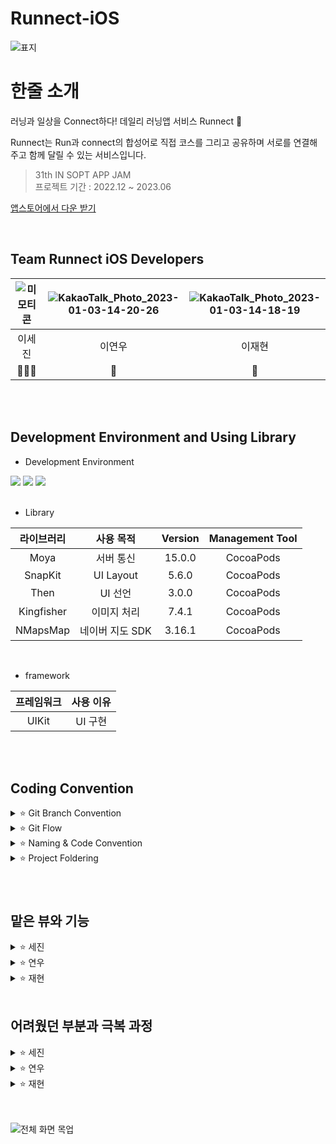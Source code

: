 # Runnect-iOS
![표지](https://user-images.githubusercontent.com/77267404/212252027-210bd23c-e363-4e6f-8e15-1a88bf237bc2.png)


# 한줄 소개
러닝과 일상을 Connect하다! 데일리 러닝앱 서비스 Runnect 🏃

Runnect는 Run과 connect의 합성어로 직접 코스를 그리고 공유하며  서로를 연결해주고 함께 달릴 수 있는 서비스입니다.


> 31th IN SOPT APP JAM <br>
> 프로젝트 기간 : 2022.12 ~ 2023.06

[앱스토어에서 다운 받기](https://apps.apple.com/us/app/runnect/id1663884202)

<br>

##  Team Runnect iOS Developers
![미모티콘](https://user-images.githubusercontent.com/77267404/210303677-1354bea7-fba4-4824-a22a-27ba56327370.png) | ![KakaoTalk_Photo_2023-01-03-14-20-26](https://user-images.githubusercontent.com/77267404/210303710-db640ea4-a716-4947-812a-9b19aae8d2a4.png) | ![KakaoTalk_Photo_2023-01-03-14-18-19](https://user-images.githubusercontent.com/77267404/210303572-f9581df7-c3c0-46a8-9c63-219384d6dd64.png) |
 :---------:|:----------:|:---------:
 이세진 | 이연우 | 이재현 |
  👨🏻‍🌾 | 🥔 | 🍠


<br>
<br>

## Development Environment and Using Library
- Development Environment
<p align="left">
<img src ="https://img.shields.io/badge/Swift-5.7-orange?logo=swift">
<img src ="https://img.shields.io/badge/Xcode-14.0-blue?logo=xcode">
<img src ="https://img.shields.io/badge/iOS-14.0-green.svg">

<br>
<br>

- Library

라이브러리 | 사용 목적 | Version | Management Tool
:---------:|:----------:|:---------: |:---------:
 Moya | 서버 통신 | 15.0.0 | CocoaPods
 SnapKit | UI Layout | 5.6.0 | CocoaPods
 Then | UI 선언 | 3.0.0 | CocoaPods
 Kingfisher | 이미지 처리 | 7.4.1| CocoaPods
 NMapsMap  | 네이버 지도 SDK | 3.16.1| CocoaPods
 
 <br>

- framework

프레임워크 | 사용 이유 
:---------:|:----------:
 UIKit | UI 구현

<br>
<br>

## Coding Convention
<details>
 <summary> ⭐️ Git Branch Convention </summary>
 <div markdown="1">       

 ---
 
 - **Branch Naming Rule**
    - Issue 작성 후 생성되는 번호와 Issue의 간략한 설명 등을 조합하여 Branch 이름 결정
    - `[previx]/<#IssueNumber>-<Description>`
- **Commit Message Rule**
    - `[Prefix] <#IssueNumber>-<Description>`
- **Code Review Rule**
    - 코드 리뷰를 최대한 달고 반영하자! 
   
 <br>

 </div>
 </details>

 <details>
 <summary> ⭐️ Git Flow </summary>
 <div markdown="1">       

 ---
 
 ```
1. 작업 단위별 Issue 생성 : 담당자, 라벨, 프로젝트 연결 

2. Fork 받은 로컬 레포에서 develop 브랜치 최신화 : git pull (origin develop) 

3. Branch 생성 : git switch -c Prefix/#IssueNumber-description 
   > 예시) chore/#3-Project-Setting

4. 로컬 환경에서 작업 후 Add -> Commit -> Push -> Pull Request의 과정을 거친다.
   
   Prefix의 의미
   > [Feat] : 새로운 기능 구현
   > [Chore] : 그 이외의 잡일/ 버전 코드 수정, 패키지 구조 변경, 파일 이동, 파일이름 변경
   > [Add] : 코드 변경 없는 단순 파일 추가, 에셋 및 라이브러리 추가
   > [Setting] : 프로젝트 세팅
   > [Fix] : 버그, 오류 해결, 코드 수정
   > [Style] : 코드 포맷팅, 코드 변경이 없는 경우, 주석 수정
   > [Docs] : README나 WIKI 등의 문서 개정
   > [Refactor] : 전면 수정이 있을 때 사용합니다
   > [Test] : 테스트 모드, 리펙토링 테스트 코드 추가

5. Pull Request 작성 
   - closed : #IssueNumber로 이슈 연결, 리뷰어 지정

6. Code Review 완료 후 Pull Request 작성자가 develop Branch로 merge하기
   - Develop Branch protection rules : Merge 전 최소 1 Approve 필요

7. 종료된 Issue와 Pull Request의 Label과 Project를 관리
```
   
 <br>

 </div>
 </details>

<details>
 <summary> ⭐️ Naming & Code Convention </summary>
 <div markdown="1">       

 ---
 
- 함수, 메서드 : **lowerCamelCase** 사용하고, 동사로 시작한다.
- 변수, 상수 : **lowerCamelCase** 사용한다.
- 클래스, 구조체, enum, extension 등 :  **UpperCamelCase** 사용한다.
- 기본 MVC 폴더링 구조에 따라 파일을 구분하여 사용한다.
- 파일, 클래스 명 약어 사용. 단, UI 선언 구문과 메소드에서는 약어를 사용하지 않는다.
    - 예시) ViewController → `VC`
    - 예시) CollectionViewCell → `CVC`
- 뷰 설정을 위한 함수에서는 **set** 키워드를 사용한다.
    - 예시) func configureUI → `func setUI`
    - 예시) func setDelegate ... → `func configureDelegate`
- 이외 기본 명명규칙은 [Swift Style Guide](https://google.github.io/swift/), [API Design Guidelines](https://www.swift.org/documentation/api-design-guidelines/) , [Swift Style Guide](https://github.com/StyleShare/swift-style-guide)를 참고한다.
- 상속받지 않는 클래스는 **final 키워드**를 붙인다.
- 단일 정의 내에서만 사용되는 특정 기능 구현은 **private 접근 제한자**를 적극 사용한다.
- 퀵헬프기능을 활용한 마크업 문법을 활용한 주석을 적극 사용한다.
- 이외는 커스텀한 **SwiftLint Rule**을 적용한다.
   
   
 <br>

 </div>
 </details>

<details>
 <summary> ⭐️ Project Foldering </summary>
 <div markdown="1">       

 ---
```
📦Runnect-iOS
 ┣ 📂Base.lproj
 ┣ 📂Global
 ┃ ┣ 📂Extension
 ┃ ┃ ┣ 📂Combine+
 ┃ ┃ ┣ 📂Foundation+
 ┃ ┃ ┗ 📂UIKit+
 ┃ ┣ 📂Literal
 ┃ ┣ 📂Protocols
 ┃ ┣ 📂Resource
 ┃ ┣ 📂Supports
 ┃ ┣ 📂UIComponents
 ┃ ┗ 📂Utils
 ┣ 📂Network
 ┃ ┣ 📂Dto
 ┃ ┣ 📂Foundation
 ┃ ┣ 📂Model
 ┃ ┣ 📂Router
 ┃ ┗ 📂Service
 ┣ 📂Presentation
 ┃ ┣ 📂CourseDetail
 ┃ ┃ ┣ 📂VC
 ┃ ┃ ┗ 📂Views
 ┃ ┣ 📂CourseDiscovery
 ┃ ┃ ┣ 📂VC
 ┃ ┃ ┗ 📂Views
 ┃ ┣ 📂CourseDrawing
 ┃ ┃ ┣ 📂VC
 ┃ ┃ ┗ 📂Views
 ┃ ┣ 📂CourseStorage
 ┃ ┃ ┣ 📂VC
 ┃ ┃ ┗ 📂Views
 ┃ ┣ 📂MyPage
 ┃ ┃ ┣ 📂VC
 ┃ ┃ ┗ 📂Views
 ┃ ┣ 📂SignIn
 ┃ ┃ ┣ 📂VC
 ┃ ┃ ┗ 📂Views
 ┃ ┣ 📂Splash
 ┃ ┃ ┗ 📂VC
 ┃ ┗ 📂TabBar
 ┗ 📜Info.plist
```
   
 <br>

 </div>
 </details>

###

<br>

## 맡은 뷰와 기능

<details>
 <summary> ⭐ 세진 </summary>
 <div markdown="1">
 
   1. **로그인 뷰**
       ![Untitled](https://user-images.githubusercontent.com/77267404/212248243-b331aebd-3f41-459e-9830-ed65b864addc.png)

       - 닉네임과 `device uuid` 를 이용하여 임시 로그인 기능을 구현했습니다.
       - UI 요소에는 닉네임을 위한 `UITextField`와 닉네임 글자 수 제한 기능을 추가했습니다.
       - 글자 입력 시 텍스트 필드의 테두리 색이 바뀌고 하단의 시작하기 버튼이 활성화 되도록 했습니다.
       
   2. **코스 보관함 뷰**

       ![Untitled 1](https://user-images.githubusercontent.com/77267404/212248300-0ab1ac8e-1333-4039-9962-c8cf7ca0fc2c.png)

       - 커스텀 한 `ViewPager`를 이용하여 코스 보관함 뷰를 구현했습니다. 상단은 `UIButton`, 하단 부분은 `CollectionView`를 이용하여 스크롤이 가능하도록 했습니다. 버튼 하단의 `IndicatorView`를 위치시켜 사용자가 어떠한 탭을 선택했는지 확인할 수 있도록 했습니다.
       - `CollectionView Cell`내부에는 코스 리스트를 담은 또 다른 `CollectionView`를 담아 내가 그린 코스와 스크랩한 코스를 리스트 형식으로 볼 수 있게 했습니다.
       - 서버로부터 받아온 데이터가 없을 때를 위한 `EmptyView`를 구현하여 사용성을 높였습니다.
       - 해당 Cell을 클릭하면 상세한 러닝 코스를 볼 수 있도록 하는 `DetailView`로 이동하도록 했습니다.
       - Cell 내부에는 하트 버튼을 위치시켜 해당 버튼을 누르면 스크랩을 하거나 스크랩을 취소할 수 있는 기능을 추가했습니다. 이를 위해 Protocol-Delegate 패턴을 사용했습니다.
       - 러닝 코스 경로에 필요한 좌표들은 서버로부터 배열 형식으로 받아와 이것을 `NMGLatLng`로 변환하여 지도에 마커를 생성했습니다.
   3. **코스 그리기 뷰**

       ![Untitled 2](https://user-images.githubusercontent.com/77267404/212248325-15e2737f-4524-44ec-a95a-9264b63ba771.png)

       ![Untitled 3](https://user-images.githubusercontent.com/77267404/212248337-3717a174-5dda-4b8b-8a1c-97215c30a579.png)

       - 런넥트의 핵심 기능인 코스 그리기 뷰를 구현했습니다.
       - `네이버 지도 SDK`를 활용하셔 지도 위에 달릴 경로를 그리고 러닝을 하는 동안 러너의 위치를 확인할 수 있는 기능을 구현했습니다. 러닝이 끝나면 경로 이미지와 함께 총거리, 이동 시간, 평균 페이스 등의 수치와 사용자가 입력한 제목을 업로드하여 기록으로 남길 수 있도록 했습니다.
       - UI적 요소로는 중복되는 지도 뷰를 위해 네이버 지도를 `UIView`로 한번 감싼 `RNMapView`를 구현했습니다. 이를 통해 지도 위 마커와 사용자 위치 오버레이, 경로 오버레이, 카메라 이동 버튼 등을 커스텀 하여 여러 `ViewController`에서 쉽게 불러와 사용할 수 있었습니다.
       - 러닝 코스의 출발지 검색 기능은 `카카오 주소 API`를 이용하여 구현했습니다. 사용자가 키워드로 검색을 하면 해당 키워드에 연관된 여러 주소들을 리스트 형식으로 보여줍니다. 여기서 사용자가 특정 위치를 선택하면 해당 위치를 출발지로 설정하고 지도를 터치하여 러닝 코스를 그릴 수 있습니다. 지도를 터치하면 마커가 생성되고 해당 마커 사이를 지나가는 경로선이 자동으로 생성됩니다. 실수로 터치하여 마커가 생성되었다면 우측 하단의 취소 버튼을 눌러 행동을 취소할 수 있습니다.
       - 마커가 생성될 때마다 이전 마커와의 직선거리를 Km 단위로 계산하여 러닝 코스의 총거리를 좌측 하단에서 확인할 수 있도록 구현했습니다. 이를 위해 `CLLocation`을 사용했습니다.
       - 이동 시간을 구하기 위해 Stopwatch 클래스를 구현하였습니다.
       - 시간과 관련된 데이터의 포맷팅을 위해 `RNTimeFormatter` 클래스를 구현하고 이곳에 시간 관련 데이터를 원하는 형태로 포맷팅하는 기능을 추가했습니다. `DateComponentsFormatter` 와 `DateFormatter` 를 사용했습니다.
       - 러닝 기록 작성 뷰에서 저장하기 버튼을 누르면 `Multipart/form-data` 를 이용하여 서버 통신을 진행합니다. 이때 코스 이미지와 러닝 기록 데이터를 서버로 전송합니다.
       - 코스 이미지는 러닝 종료 버튼을 누르는 순간 지도 뷰를 UIImage로 변환하여 다음 뷰로 전달하는 방식을 사용했습니다.
 </div>
</details>

<details>
 <summary> ⭐️ 연우 </summary>
 <div markdown="1">
 
   ![%E1%84%8F%E1%85%A9%E1%84%89%E1%85%B3%E1%84%87%E1%85%A1%E1%86%AF%E1%84%80%E1%85%A7%E1%86%AB_ios](https://user-images.githubusercontent.com/77267404/212248971-e7d9d6dd-39d2-475e-ba57-014ba776cfd3.png)

   `코스 발견` 탭에 있는 뷰들을 구현했습니다. 

   네비게이션바와 탭바는 세진이가 프로젝트 세팅 시에 구현해놓았던 뷰를 재사용했습니다.

   1. **CourseDiscoveryVC UI**
   - `CollectionView`를 활용하여 구현했습니다. 3개의 섹션으로 나누어 각 섹션에 UIViewCell을 만들어 Cell안에 View가 들어가도록 했습니다. 즉, 이 View에는 CollectionView 하나만 존재하며, 1번째 섹션에는 광고 이미지뷰가, 2번째 섹션에는 헤더가, 3번째 섹션에는 MapListCell들이 들어가있습니다. MapListCell 은 CourseListCVC를 재사용하여 구현했습니다.
   - API 연결
   이 View 에는 MapListCell을 View에 뿌려주는 API와 스크랩이 되었는지 안되었는지를 보여주는 API , 2개를 연결해놓았습니다. `Moya` 를 사용하여 Provider를 통해 서버와 통신시켜놓았습니다.

   2. **SearchVC UI**
   - 기능명세서대로 CourseDiscoveryVC에서 돋보기 버튼을 누르면 이 뷰가 Push 되도록 구현했습니다. - 프로젝트 세팅 시에 구현해놓은 NavigationBar 에 검색 타입으로 뷰를 재사용 하였고, `PlaceHolder`를 추가해주었습니다. 검색버튼을 누르면 CourseListCVC를 또 재사용하여 collectionView를 불러오는 방식으로 구현했습니다.
   - API 연결
   이 View 에는 검색을 하면 `keword`에 맞는 MapListCell을 보여주는 API를 연결했습니다. API 명세서대로 파라미터를 keword로 설정해놓고 서버와 통신시켜놓는 방식으로 구현했습니다.

   3. **MyCourseSelectVC UI**

    1) 코스그리기 뷰에서 그렸던 코스들을 불러와, 이 중에서 업로드하고 싶은 코스 1개를 select 하고,

    2) 선택하기 버튼을 누르면,

    3) CourseUploadVC UI로 push 되게 구현했습니다.

   - 뷰는 CourseListCVC를 재사용하여 `CollectionView`로 구현했습니다. 그리고 컬렉션뷰 셀에서 셀을 선택하면 셀 내 imageView에 bounder가 생기게 함수를 구현했습니다. 이 때 cell 을 선택하면 그 전에 선택한 cell은 취소가 되게 구현했습니다. 그리고 추가로 cell을 1개 선택하면 업로드하기 버튼이 보라색이 되는 방식으로 구현했습니다.
   - API 연결
   내가 그렸던 코스들을 불러와 view에 뿌려주는 API를 연결했습니다.

   4. **CourseUploadVC UI**
   - 사용자가 select한 코스에 Title과 description을 작성하는 View입니다. 제목을 적는 `TitleTextField`와 설명을 적는 `UITextView`를 활용하여 구현했습니다.
   - 각각 기능명세서에 명시된대로 글자수 제한 함수를 걸어놓고, 디자인해놓은 대로 PlaceHolder를 구현했습니다. 그리고 사용자가 Text를 입력하기 시작할 때와 끝날 때 함수를 구현해놓아 Text를 입력하기 시작하면, 1) Placeholder가 사라지고 2) 업로드하기 버튼이 보라색으로 활성화되고  2) 키보드가 올라오되 View를 키보드를 올린만큼 올려서 View가 키보드에 의해 가려지지 않게 구현했습니다. Upload버튼을 누르면 Discovery VC로 돌아가게 해주었습니다.
   - API 연결
   `POST` 메소드를 이용한 API를 연결해놓았습니다.

 </div>
</details>

<details>
 <summary> ⭐️ 재현 </summary>
 <div markdown="1">    
   <img width="905" alt="%EC%8A%A4%ED%81%AC%EB%A6%B0%EC%83%B7_2023-01-13_%EC%98%A4%ED%9B%84_1 46 30" src="https://user-images.githubusercontent.com/77267404/212249228-a2eacb8c-e4ac-4c31-80bb-34f726d47e37.png">

   저는 마이페이지 뷰를 담당했습니다. 

   - `마이페이지` - `메인` : MyPageVC
       - 사용자의 진척도를 나타내기 위해 UIProgressView를 처음 사용해보았습니다 .. 🥴
       - UI가 반복되는 목표 보상, 활동 기록, 업로드한 코스의 레이아웃을 그리는 함수를 만들어 활용해보았습니다.
   - `마이페이지` - `메인` - `닉네임 수정` : NicknameEditorVC
       - 텍스트가 입력 되었을 때만 return 키가 활성화되도록 구현했습니다.
       - 키보드의 return 키가 눌렸을 때, 팝업창 뒷쪽의 백그라운드 뷰를 눌렀을 때 값이 return 될 수 있도록 구현했습니다.
       - 백그라운드 뷰에 투명도가 설정되어 있어 viewWillAppear를 쓸 수 없었고, delegate를 사용했습니다.
   - `마이페이지` - `목표 보상` : GoalRewardInfoVC
       - UICollectionView를 활용해 스탬프를 나타냈습니다.
       - 시뮬레이터 화면의 크기가 커졌을 때 콜렉션뷰가 깨지는 이유와, 이를 해결하기 위해 셀의 너비값 대비 비율을 활용해서 크기를 유동적으로 설정하는 법을 배웠습니다.
       - 서버에서 보내주는 스탬프 id만 스탬프 사진을 나타내고, 나머지는 잠금 이미지로 나타낼 수 있도록 구현했습니다. (어려웠습니다..)
   - `마이페이지` - `활동 기록` : ActivityRecordInfoVC
       - UITableView를 활용해 활동 기록을 나타냈습니다.
       - 셀 안에 들어가는 요소들을 일정한 간격으로 배치하기 위해 UIStackView를 활용했습니다.
       - DateFormatter를 활용해 서버에서 보내주는 날짜 데이터를 UI에 맞추어 변경하는 법을 배우고, NSMutableAttributedString를 처음 써보았습니다 ~.~
   - `마이페이지` - `업로드한 코스` : UploadedCourseInfoVC
       - UICollectionView를 활용해 업로드한 코스를 나타냈습니다.
   - `코스 발견` - `추천 코스 상세 페이지` : CourseDetailVC


 </div>
</details>
 

<br>

## 어려웠던 부분과 극복 과정

<details>
 <summary> ⭐ 세진 </summary>
 <div markdown="1">
 
 - 협업
   - 프로젝트 초반 기능 회의에서 서비스의 전반적인 목표 설정과 필수 기능에 대한 모호함이 있었으나 지속적인 의사소통과 각 파트 간 배려로 기획 및 기능을 잘 정립하고 개발에 집중할 수 있었습니다.
   - 깃 사용에 있어서 팀원들의 경험이 부족하여 프로젝트 초반에 걱정을 하였으나 지속적으로 깃 플로우에 대한 설명을 하고 직접 흐름을 시범을 통해 보여주면서 전반적인 이해도를 높일 수 있었습니다. 이러한 사전 준비를 통해 프로젝트를 진행하면서 깃으로 인한 큰 트러블이 발생하지 않았습니다.
  
- 공통 UI Components
  - Navigation Bar, 버튼, 통계 뷰 등 다양한 곳에서 중복적으로 사용되는 UI를 별도의 객체로 생성하여 필요한 곳에서 쉽게 사용할 수 있도록 했습니다. `@discardableResult` 를 이용하여 메소드 체이닝 형식으로 UI를 선언하고 사용할 수 있도록 Component들을 구현하여 효율성과 가독성을 높였습니다.
  
- 로그인/회원가입 기능 구현
  - iOS 에서는 앱 재설치를 하면 `device uuid`가 변경되는 이슈가 있었는데 최초 설치시 `keychain`에 device uuid를 저장하는 방식으로 문제를 해결했습니다.
 
- 지도 뷰 구현
  - 네이버 지도를 커스텀하는 과정에서 네이버 지도에서 사용하는 좌표 객체인 `NMGLatLng` 과 iOS에서 사용하는 `CLLocation`의 상호 전환이 필요했는데 이를 위해 Location 정보의 처리를 담당하는 Util 파일을 생성하고 이곳에 다양한 좌표 클래스를 확장하여 문제를 해결했습니다.
  - 지도 위에 보여줄 커스텀한 마커 구현을 위해 네이버에서 제공하는 기본 Marker 클래스를 상속하여 구현했습니다.
  - 러닝 통계를 위한 뷰에서는 중복되는 UI가 많아서 UIComponents 폴더에 별도로 분리하여 구현하여 재사용성을 높였습니다.
  - 지도 뷰를 UIImage로 변환하기 위해 좌표들 위치에 맞게 지도 뷰의 카메라를 이동시켜야 했는데 이를 위해 네이버 지도 SDK에서 제공하는 기능인 `NMGLatLngBounds` 를 사용했습니다. 좌표들의 가장 남서쪽 위치와 북동쪽 위치를 이용하여 바운더리를 생성하고 이곳으로 카메라를 이동시켜 뷰를 캡쳐하는 방식을 사용했습니다. 이때, 카메라가 미쳐 이동을 완료하기 전에 UIImage로 변환을 시도하면 이미지가 정상적으로 생성되지 않는 점을 방지하기 위해 `DispatchQueue.main.asyncAfter`로 2초의 딜레이를 주었습니다.
 
- 보관함 - ViewPager
  - 코스 보관함에 필요한 ViewPager를 Component화 하여 구현하였습니다. 하단의 컬렉션 뷰를 좌우로 스콜하면 버튼 밑의 IndicatorView의 위치가 자연스럽게 이동하는 것을 구현하기 위해`scrollViewDidScroll` 에서 전체 컬렉션 뷰(스크롤 뷰)에서 스크롤된 만큼의 percent를 계산하여 ViewPager 클래스에 전달하였습니다. 이러한 바인딩을 편리하게 하기 위해 Combine을 사용하였습니다.
 
- 이벤트 처리
  - 버튼의 터치 액션과 ViewPager의 스크롤 여부 등의 이벤트 비동기 처리를 위해 부분적으로 Combine을 사용했습니다.
 
 </div>
</details>

<details>
 <summary> ⭐ 연우 </summary>
 <div markdown="1">
  
 - Git을 활용하여 협업을 하는 방법이 익숙치 않았고, 코드가 중복되는 것들을 하나로 묶어서 재사용하는 방식이 익숙하지 않아 코드를 효율적으로 짜는 부분이 어려웠습니다. CollectionView를 사용할 일이 많았는데 view자체를 구현하는 것은 배웠던 것을 활용하면 되었지만 Cell 내에서 함수를 구현하여 적용하는 것은 처음해봐서 어려움이 많았습니다. 특히 유저가 코스에 대한 제목과 설명을 쓰는 뷰에서 TextView에 여러 함수를 걸어놓았어야 했는데 글자수 제한을 걸어놓고, placeholder 가 있다가 사라져야 하고 View의 크기도 계산해서 키보드를 올려야 하고  … 생각해야 하는 부분이 많아서 구현이 오래걸렸습니다. 먼저 구글링을 해서 다른 사람들이 짠 코드를 분석해보고 따라쳐보고, 내 것에 맞게 바꿀 부분은 바꿔서 사용했고, 리드 친구가 짠 코드를 분석해서 모르는 부분은 물어보며 코드를 적용했습니다.
  
 <div>
  <img width="700" alt="%E1%84%89%E1%85%B3%E1%84%8F%E1%85%B3%E1%84%85%E1%85%B5%E1%86%AB%E1%84%89%E1%85%A3%E1%86%BA_2023-01-13_%E1%84%8B%E1%85%A9%E1%84%92%E1%85%AE_2 25 55" src="https://user-images.githubusercontent.com/77267404/212250974-30513a80-1326-4e3a-83ca-39c22aff2da7.png">
 </div>
  
  
 나중에 또봐야지…하고 메모도 해놓았습니다

 - 서버통신구현은 특히 제일 난관일 것이라 생각했는데 리드친구가 다시 처음부터 차근차근 다 알려주어서 어느정도 이해를 한 상태에서 코드를 작성하였습니다. 중간중간 헷갈리는 것도 있었지만 그럴 때는 다시 리드가 짠 코드를 보며 이해하려고 노력하고.. 그래도 이해가 안되면 리드친구한테 물어보며 해결해나갔습니다.. 

 - 이번 프로젝트를 하면서 언어를 활용하여 앱을 개발한다는 것이 단순히 몇 가지 컴포넌트를 활용해서 주먹구구로 짜는 건 누구나 할 수 있지만 이 언어 자체를 완벽히 이해하고 swift에서 제공하는 여러 기능들을 활용하는 것이 중요하다는 것을 알게 되었고 이 부분에 대해 무지했음을 알고 … 훨씬 더 많이 언어를 공부해야겠다는 생각을 했습니다.
 </div>
</details>

<details>
 <summary> ⭐ 재현 </summary>
 <div markdown="1">
  
 - 깃을 활용한 협업
    - 깃 플로우를 어느정도 (아마도..) 이해하고 활용해봤다는 점이 뿌듯하고, 컨플릭트가 날 때마다 손에 땀이 났지만.. 문제가 생기면 리드 님을 바로 소환해.. (걱정했었던..) 큰 문제는 없었던 것 같습니다..
  
- 문법
    - 뷰를 그릴 때는 세미나에서 배웠던 내용들을 완전한 이해 없이 따라하기만 해도 어느정도 구현할 수 있었는데, 서버 통신 부분에서 데이터를 가공할 때 문법적인 부분을 잘 몰라 간단한 로직도 오랫동안 고민했습니다. 문법적으로 모르는 부분이 생기면 리드 님께 물어보거나 구글링하면서 해결했지만.. 문법을 공부해야겠다는 생각을 했습니다 .. 🥹
  
- 기억 남았던 것!!!
    - 목표 보상 페이지에서 서버통신을 할 때, 서버에서 유저가 획득한 스탬프의 정보만 보내주었는데, 이를 화면에 나타내기 위해서 어떻게 해야 할 지 많이 고민했습니다.. 이를 해결하기 위해 스탬프 개수만큼의 Bool 타입 배열을 만들고, 서버통신 시 스탬프의 유무를 이 배열에 담았습니다. 그리고 셀의 indexpath.item 값으로 이 배열의 인덱스를 참조해, 이 값에 따라 스탬프 혹은 잠금 사진을 설정하도록 구현했습니다. 이렇게 고민하고 해결하는 과정이 어렵지만 재밌었습니다. . 🤤
 </div>
</details>
 

<br>
<br>

![전체 화면 목업](https://user-images.githubusercontent.com/77267404/212252175-dfabf4b7-bb8f-48b2-9e75-847fdae941e0.png)

